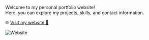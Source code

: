 Welcome to my personal portfolio website!  
Here, you can explore my projects, skills, and contact information.

🌐 <a href="https://pranavmadoor.fun" target="_blank">Visit my website 🚀</a>

![Website](https://img.shields.io/badge/Website-Live-brightgreen)
